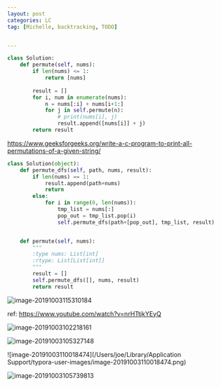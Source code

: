```yaml
---
layout: post
categories: LC
tag: [Michelle, backtracking, TODO] 


---
```


```python
class Solution:
    def permute(self, nums):
        if len(nums) <= 1:
            return [nums]
        
        result = []
        for i, num in enumerate(nums):
            n = nums[:i] + nums[i+1:]
            for j in self.permute(n):
                # print(nums[i], j)
                result.append([nums[i]] + j)
        return result
```

https://www.geeksforgeeks.org/write-a-c-program-to-print-all-permutations-of-a-given-string/

```python
class Solution(object):
    def permute_dfs(self, path, nums, result):
        if len(nums) == 1:
            result.append(path+nums)
            return
        else:
            for i in range(0, len(nums)):
                tmp_list = nums[:]
                pop_out = tmp_list.pop(i)
                self.permute_dfs(path+[pop_out], tmp_list, result)


    def permute(self, nums):
        """
        :type nums: List[int]
        :rtype: List[List[int]]
        """
        result = []
        self.permute_dfs([], nums, result)
        return result
```



![image-20191003115310184](https://tva1.sinaimg.cn/large/006y8mN6ly1g7kvffagflj30pm0fg0us.jpg)

ref: https://www.youtube.com/watch?v=nrHTtjkYEyQ

![image-20191003102218161](https://tva1.sinaimg.cn/large/006y8mN6ly1g7kssw1ayej31ic0mcdzm.jpg)

![image-20191003105327148](https://tva1.sinaimg.cn/large/006y8mN6ly1g7ktpb6c1oj31d80n07km.jpg)

![image-20191003110018474](/Users/joe/Library/Application Support/typora-user-images/image-20191003110018474.png)

![image-20191003105739813](https://tva1.sinaimg.cn/large/006y8mN6ly1g7kttnsg14j31a40mqne7.jpg)